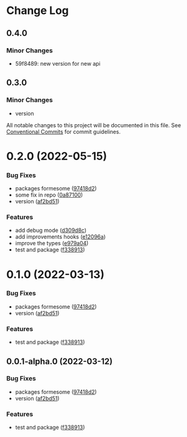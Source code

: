 # Change Log

## 0.4.0

### Minor Changes

- 59f8489: new version for new api

## 0.3.0

### Minor Changes

- version

All notable changes to this project will be documented in this file.
See [Conventional Commits](https://conventionalcommits.org) for commit guidelines.

# 0.2.0 (2022-05-15)

### Bug Fixes

- packages formesome ([97418d2](https://github.com/crtdaniele/formesome/commit/97418d27285686a4bfce53e2a4b200ea7df6a35a))
- some fix in repo ([0a87100](https://github.com/crtdaniele/formesome/commit/0a871001cba27af3e926086de65a4d713c9e4cb1))
- version ([af2bd51](https://github.com/crtdaniele/formesome/commit/af2bd51a472d78e51c805c6eb69d09f793e75077))

### Features

- add debug mode ([d309d8c](https://github.com/crtdaniele/formesome/commit/d309d8cd2fdfb9f4bbcddc737e12a1b9f09be332))
- add improvements hooks ([e12096a](https://github.com/crtdaniele/formesome/commit/e12096a2d2610f488ffeb4ef42016781ebf70d63))
- improve the types ([e979a04](https://github.com/crtdaniele/formesome/commit/e979a040a48073da432991528260814bcc3b2244))
- test and package ([f338913](https://github.com/crtdaniele/formesome/commit/f3389134a340741fbcdde92fc28f265ec4ee8de9))

# 0.1.0 (2022-03-13)

### Bug Fixes

- packages formesome ([97418d2](https://github.com/crtdaniele/formesome/commit/97418d27285686a4bfce53e2a4b200ea7df6a35a))
- version ([af2bd51](https://github.com/crtdaniele/formesome/commit/af2bd51a472d78e51c805c6eb69d09f793e75077))

### Features

- test and package ([f338913](https://github.com/crtdaniele/formesome/commit/f3389134a340741fbcdde92fc28f265ec4ee8de9))

## 0.0.1-alpha.0 (2022-03-12)

### Bug Fixes

- packages formesome ([97418d2](https://github.com/crtdaniele/formesome/commit/97418d27285686a4bfce53e2a4b200ea7df6a35a))
- version ([af2bd51](https://github.com/crtdaniele/formesome/commit/af2bd51a472d78e51c805c6eb69d09f793e75077))

### Features

- test and package ([f338913](https://github.com/crtdaniele/formesome/commit/f3389134a340741fbcdde92fc28f265ec4ee8de9))
